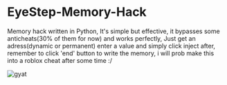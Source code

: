 # EyeStep-Memory-Hack
Memory hack written in Python, It's simple but effective, it bypasses some anticheats(30% of them for now) and works perfectly, Just get an adress(dynamic or permanent) enter a value and simply click inject after, remember to click 'end' button to write the memory,  i will prob make this into a roblox cheat after some time :/

   ![gyat](https://github.com/user-attachments/assets/e5bf5d99-3589-4f58-a6cf-c3b0e58fb29c)
